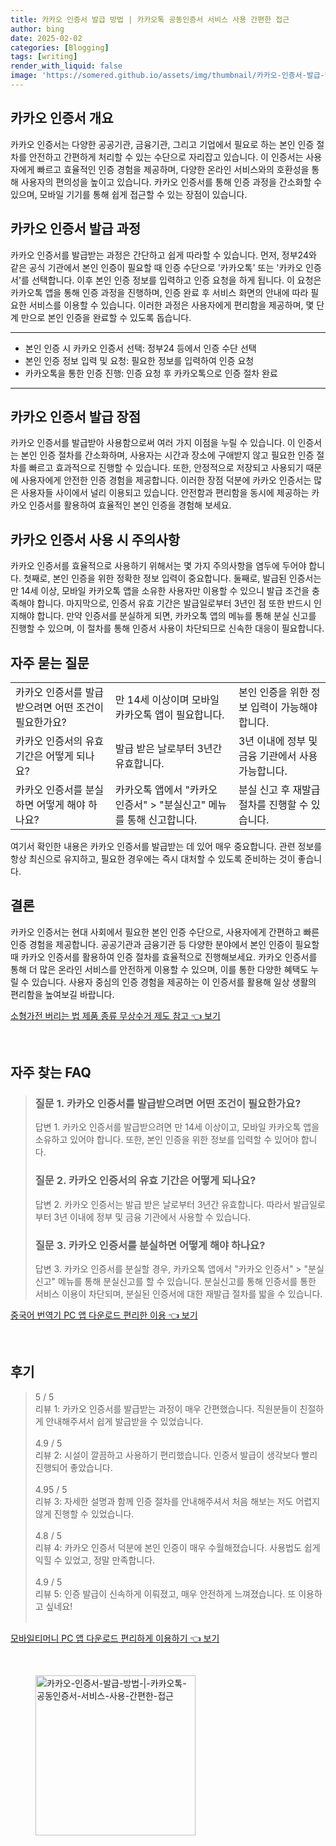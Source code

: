 ```yaml
---
title: 카카오 인증서 발급 방법 | 카카오톡 공동인증서 서비스 사용 간편한 접근
author: bing
date: 2025-02-02
categories: [Blogging]
tags: [writing]
render_with_liquid: false
image: 'https://somered.github.io/assets/img/thumbnail/카카오-인증서-발급-방법-|-카카오톡-공동인증서-서비스-사용-간편한-접근.webp'
---
```



<h2 id='카카오 인증서 개요'>카카오 인증서 개요</h2>

<p>카카오 인증서는 다양한 공공기관, 금융기관, 그리고 기업에서 필요로 하는 본인 인증 절차를 안전하고 간편하게 처리할 수 있는 수단으로 자리잡고 있습니다. 이 인증서는 사용자에게 빠르고 효율적인 인증 경험을 제공하며, 다양한 온라인 서비스와의 호환성을 통해 사용자의 편의성을 높이고 있습니다. 카카오 인증서를 통해 인증 과정을 간소화할 수 있으며, 모바일 기기를 통해 쉽게 접근할 수 있는 장점이 있습니다.</p>

<h2 id='카카오 인증서 발급 과정'>카카오 인증서 발급 과정</h2>

<p>카카오 인증서를 발급받는 과정은 간단하고 쉽게 따라할 수 있습니다. 먼저, 정부24와 같은 공식 기관에서 본인 인증이 필요할 때 인증 수단으로 '카카오톡' 또는 '카카오 인증서'를 선택합니다. 이후 본인 인증 정보를 입력하고 인증 요청을 하게 됩니다. 이 요청은 카카오톡 앱을 통해 인증 과정을 진행하며, 인증 완료 후 서비스 화면의 안내에 따라 필요한 서비스를 이용할 수 있습니다. 이러한 과정은 사용자에게 편리함을 제공하며, 몇 단계 만으로 본인 인증을 완료할 수 있도록 돕습니다.</p>

<hr />

<ul>
    <li>본인 인증 시 카카오 인증서 선택: 정부24 등에서 인증 수단 선택</li>
    <li>본인 인증 정보 입력 및 요청: 필요한 정보를 입력하여 인증 요청</li>
    <li>카카오톡을 통한 인증 진행: 인증 요청 후 카카오톡으로 인증 절차 완료</li>
</ul>

<hr />

<h2 id='카카오 인증서 발급 장점'>카카오 인증서 발급 장점</h2>

<p>카카오 인증서를 발급받아 사용함으로써 여러 가지 이점을 누릴 수 있습니다. 이 인증서는 본인 인증 절차를 간소화하며, 사용자는 시간과 장소에 구애받지 않고 필요한 인증 절차를 빠르고 효과적으로 진행할 수 있습니다. 또한, 안정적으로 저장되고 사용되기 때문에 사용자에게 안전한 인증 경험을 제공합니다. 이러한 장점 덕분에 카카오 인증서는 많은 사용자들 사이에서 널리 이용되고 있습니다. 안전함과 편리함을 동시에 제공하는 카카오 인증서를 활용하여 효율적인 본인 인증을 경험해 보세요.</p>

<h2 id='카카오 인증서 사용 시 주의사항'>카카오 인증서 사용 시 주의사항</h2>

<p>카카오 인증서를 효율적으로 사용하기 위해서는 몇 가지 주의사항을 염두에 두어야 합니다. 첫째로, 본인 인증을 위한 정확한 정보 입력이 중요합니다. 둘째로, 발급된 인증서는 만 14세 이상, 모바일 카카오톡 앱을 소유한 사용자만 이용할 수 있으니 발급 조건을 충족해야 합니다. 마지막으로, 인증서 유효 기간은 발급일로부터 3년인 점 또한 반드시 인지해야 합니다. 만약 인증서를 분실하게 되면, 카카오톡 앱의 메뉴를 통해 분실 신고를 진행할 수 있으며, 이 절차를 통해 인증서 사용이 차단되므로 신속한 대응이 필요합니다.</p>

<h2 id='자주 묻는 질문'>자주 묻는 질문</h2>

<table>
    <tr>
        <td>카카오 인증서를 발급받으려면 어떤 조건이 필요한가요?</td>
        <td>만 14세 이상이며 모바일 카카오톡 앱이 필요합니다.</td>
        <td>본인 인증을 위한 정보 입력이 가능해야 합니다.</td>
    </tr>
    <tr>
        <td>카카오 인증서의 유효 기간은 어떻게 되나요?</td>
        <td>발급 받은 날로부터 3년간 유효합니다.</td>
        <td>3년 이내에 정부 및 금융 기관에서 사용 가능합니다.</td>
    </tr>
    <tr>
        <td>카카오 인증서를 분실하면 어떻게 해야 하나요?</td>
        <td>카카오톡 앱에서 "카카오 인증서" > "분실신고" 메뉴를 통해 신고합니다.</td>
        <td>분실 신고 후 재발급 절차를 진행할 수 있습니다.</td>
    </tr>
</table>

<p>여기서 확인한 내용은 카카오 인증서를 발급받는 데 있어 매우 중요합니다. 관련 정보를 항상 최신으로 유지하고, 필요한 경우에는 즉시 대처할 수 있도록 준비하는 것이 좋습니다.</p>

<h2 id='결론'>결론</h2>

<p>카카오 인증서는 현대 사회에서 필요한 본인 인증 수단으로, 사용자에게 간편하고 빠른 인증 경험을 제공합니다. 공공기관과 금융기관 등 다양한 분야에서 본인 인증이 필요할 때 카카오 인증서를 활용하여 인증 절차를 효율적으로 진행해보세요. 카카오 인증서를 통해 더 많은 온라인 서비스를 안전하게 이용할 수 있으며, 이를 통한 다양한 혜택도 누릴 수 있습니다. 사용자 중심의 인증 경험을 제공하는 이 인증서를 활용해 일상 생활의 편리함을 높여보길 바랍니다.</p>


<p><a class="click-button" title="소형가전 버리는 법 제품 종류 무상수거 제도 참고" href="https://somered.github.io/posts/%EC%86%8C%ED%98%95%EA%B0%80%EC%A0%84-%EB%B2%84%EB%A6%AC%EB%8A%94-%EB%B2%95-%EC%A0%9C%ED%92%88-%EC%A2%85%EB%A5%98-%EB%AC%B4%EC%83%81%EC%88%98%EA%B1%B0-%EC%A0%9C%EB%8F%84-%EC%B0%B8%EA%B3%A0/" rel="dofollow">소형가전 버리는 법 제품 종류 무상수거 제도 참고 👈 보기</a></p><br>
<h2 id='자주_찾는_FAQ'>자주 찾는 FAQ</h2>
<div itemscope="" itemtype="https://schema.org/FAQPage"> 
<blockquote> 
<div itemscope="" itemprop="mainEntity" itemtype="https://schema.org/Question"> 
<h3 itemprop="name">질문 1. 카카오 인증서를 발급받으려면 어떤 조건이 필요한가요?</h3> 
<div itemscope="" itemprop="acceptedAnswer" itemtype="https://schema.org/Answer"> 
<span itemprop="text"> 
<p>답변 1. 카카오 인증서를 발급받으려면 만 14세 이상이고, 모바일 카카오톡 앱을 소유하고 있어야 합니다. 또한, 본인 인증을 위한 정보를 입력할 수 있어야 합니다.</p> 
</span> 
</div> 
</div> 

<div itemscope="" itemprop="mainEntity" itemtype="https://schema.org/Question"> 
<h3 itemprop="name">질문 2. 카카오 인증서의 유효 기간은 어떻게 되나요?</h3> 
<div itemscope="" itemprop="acceptedAnswer" itemtype="https://schema.org/Answer"> 
<span itemprop="text"> 
<p>답변 2. 카카오 인증서는 발급 받은 날로부터 3년간 유효합니다. 따라서 발급일로부터 3년 이내에 정부 및 금융 기관에서 사용할 수 있습니다.</p> 
</span> 
</div> 
</div> 

<div itemscope="" itemprop="mainEntity" itemtype="https://schema.org/Question"> 
<h3 itemprop="name">질문 3. 카카오 인증서를 분실하면 어떻게 해야 하나요?</h3> 
<div itemscope="" itemprop="acceptedAnswer" itemtype="https://schema.org/Answer"> 
<span itemprop="text"> 
<p>답변 3. 카카오 인증서를 분실할 경우, 카카오톡 앱에서 "카카오 인증서" > "분실신고" 메뉴를 통해 분실신고를 할 수 있습니다. 분실신고를 통해 인증서를 통한 서비스 이용이 차단되며, 분실된 인증서에 대한 재발급 절차를 밟을 수 있습니다.</p> 
</span> 
</div> 
</div> 
</blockquote> 
</div>
<p><a class="click-button" title="중국어 번역기 PC 앱 다운로드 편리한 이용" href="https://somered.github.io/posts/%EC%A4%91%EA%B5%AD%EC%96%B4-%EB%B2%88%EC%97%AD%EA%B8%B0-PC-%EC%95%B1-%EB%8B%A4%EC%9A%B4%EB%A1%9C%EB%93%9C-%ED%8E%B8%EB%A6%AC%ED%95%9C-%EC%9D%B4%EC%9A%A9/" rel="dofollow">중국어 번역기 PC 앱 다운로드 편리한 이용 👈 보기</a></p><br>
<h2 id='후기'>후기</h2>
<div itemscope itemtype="https://schema.org/Product">
  <blockquote>
  <div itemprop="review" itemscope itemtype="https://schema.org/Review">
      <div itemprop="reviewRating" itemscope itemtype="https://schema.org/Rating"> <span itemprop="ratingValue">5</span> / <span itemprop="bestRating">5</span> </div>
      <span itemprop="reviewBody">리뷰 1: 카카오 인증서를 발급받는 과정이 매우 간편했습니다. 직원분들이 친절하게 안내해주셔서 쉽게 발급받을 수 있었습니다.</span>
  </div>
  <br>
  <div itemprop="review" itemscope itemtype="https://schema.org/Review">
      <div itemprop="reviewRating" itemscope itemtype="https://schema.org/Rating"> <span itemprop="ratingValue">4.9</span> / <span itemprop="bestRating">5</span> </div>
      <span itemprop="reviewBody">리뷰 2: 시설이 깔끔하고 사용하기 편리했습니다. 인증서 발급이 생각보다 빨리 진행되어 좋았습니다.</span>
  </div>
  <br>
  <div itemprop="review" itemscope itemtype="https://schema.org/Review">
      <div itemprop="reviewRating" itemscope itemtype="https://schema.org/Rating"> <span itemprop="ratingValue">4.95</span> / <span itemprop="bestRating">5</span> </div>
      <span itemprop="reviewBody">리뷰 3: 자세한 설명과 함께 인증 절차를 안내해주셔서 처음 해보는 저도 어렵지 않게 진행할 수 있었습니다.</span>
  </div>
  <br>
  <div itemprop="review" itemscope itemtype="https://schema.org/Review">
      <div itemprop="reviewRating" itemscope itemtype="https://schema.org/Rating"> <span itemprop="ratingValue">4.8</span> / <span itemprop="bestRating">5</span> </div>
      <span itemprop="reviewBody">리뷰 4: 카카오 인증서 덕분에 본인 인증이 매우 수월해졌습니다. 사용법도 쉽게 익힐 수 있었고, 정말 만족합니다.</span>
  </div>
  <br>
  <div itemprop="review" itemscope itemtype="https://schema.org/Review">
      <div itemprop="reviewRating" itemscope itemtype="https://schema.org/Rating"> <span itemprop="ratingValue">4.9</span> / <span itemprop="bestRating">5</span> </div>
      <span itemprop="reviewBody">리뷰 5: 인증 발급이 신속하게 이뤄졌고, 매우 안전하게 느껴졌습니다. 또 이용하고 싶네요!</span>
  </div>
  <br>
  </blockquote>
</div>
<p><a class="click-button" title="모바일티머니 PC 앱 다운로드 편리하게 이용하기" href="https://somered.github.io/posts/%EB%AA%A8%EB%B0%94%EC%9D%BC%ED%8B%B0%EB%A8%B8%EB%8B%88-PC-%EC%95%B1-%EB%8B%A4%EC%9A%B4%EB%A1%9C%EB%93%9C-%ED%8E%B8%EB%A6%AC%ED%95%98%EA%B2%8C-%EC%9D%B4%EC%9A%A9%ED%95%98%EA%B8%B0/" rel="dofollow">모바일티머니 PC 앱 다운로드 편리하게 이용하기 👈 보기</a></p><br>
<figure class="image"><img src="https://somered.github.io/assets/img/thumbnail/카카오-인증서-발급-방법-|-카카오톡-공동인증서-서비스-사용-간편한-접근.webp" alt="카카오-인증서-발급-방법-|-카카오톡-공동인증서-서비스-사용-간편한-접근" width="256" height="256"></figure>